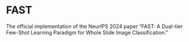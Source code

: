 # FAST
The official implementation of the NeurIPS 2024 paper “FAST: A Dual-tier Few-Shot Learning Paradigm for Whole Slide Image Classification.”
